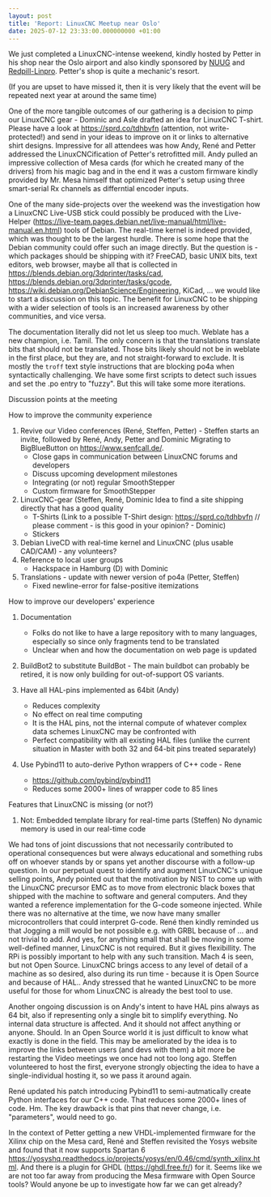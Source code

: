 ```yaml
---
layout: post
title: 'Report: LinuxCNC Meetup near Oslo'
date: 2025-07-12 23:33:00.000000000 +01:00
---
```


We just completed a LinuxCNC-intense weekend, kindly hosted by Petter in his shop near the Oslo airport and also kindly sponsored by [NUUG](https://www.nuug.no) and [Redpill-Linpro](https://www.redpill-linpro.com/en). 
Petter's shop is quite a mechanic's resort.

(If you are upset to have missed it, then it is very likely that the event will be repeated next year at around the same time)

One of the more tangible outcomes of our gathering is a decision to pimp our LinuxCNC gear - Dominic and Asle drafted an idea for LinuxCNC T-shirt. Please have a look at https://sprd.co/tdhbvfn (attention, not write-protected!) and send in your ideas to improve on it or links to alternative shirt designs. Impressive for all attendees was how Andy, René and Petter addressed the LinuxCNCification of Petter's retrofitted mill. Andy pulled an impressive collection of Mesa cards (for which he created many of the drivers) from his magic bag and in the end it was a custom firmware kindly provided by Mr. Mesa himself that optimized Petter's setup using three smart-serial Rx channels as differntial encoder inputs. 

One of the many side-projects over the weekend was the investigation how a LinuxCNC Live-USB stick could possibly be produced with the Live-Helper (https://live-team.pages.debian.net/live-manual/html/live-manual.en.html) tools of Debian. The real-time kernel is indeed provided, which was thought to be the largest hurdle. There is some hope that the Debian community could offer such an image directly. But the question is - which packages should be shipping with it? FreeCAD, basic UNIX bits, text editors, web browser, maybe all that is collected in https://blends.debian.org/3dprinter/tasks/cad, https://blends.debian.org/3dprinter/tasks/gcode, https://wiki.debian.org/DebianScience/Engineering, KiCad, ... we would like to start a discussion on this topic. The benefit for LinuxCNC to be shipping with a wider selection of tools is an increased awareness by other communities, and vice versa.

The documentation literally did not let us sleep too much. Weblate has a new champion, i.e. Tamil. The only concern is that the translations translate bits that should not be translated. Those bits likely should not be in weblate in the first place, but they are, and not straight-forward to exclude. It is mostly the `troff` text style instructions that are blocking po4a when syntactically challenging. We have some first scripts to detect such issues and set the .po entry to "fuzzy". But this will take some more iterations.

Discussion points at the meeting

How to improve the community experience
1. Revive our Video conferences (René, Steffen, Petter) - Steffen starts an invite, followed by René, Andy, Petter and Dominic
    Migrating to BigBlueButton on https://www.senfcall.de/.
    - Close gaps in communication between LinuxCNC forums and developers
    - Discuss upcoming development milestones
    + Integrating (or not) regular SmoothStepper
    + Custom firmware for SmoothStepper
2. LinuxCNC-gear (Steffen, René, Dominic
    Idea to find a site shipping directly that has a good quality
    * T-Shirts  (Link to a possible T-Shirt design: https://sprd.co/tdhbvfn // please comment - is this good in your opinion? - Dominic)
    * Stickers
3. Debian LiveCD with real-time kernel and LinuxCNC (plus usable CAD/CAM) - any volunteers?
4. Reference to local user groups
    - Hackspace in Hamburg (D) with Dominic
5. Translations - update with newer version of po4a (Petter, Steffen)
    - Fixed newline-error for false-positive itemizations 

How to improve our developers' experience
1. Documentation
   - Folks do not like to have a large repository with to many languages, especially so since only fragments tend to be translated
   - Unclear when and how the documentation on web page is updated

2. BuildBot2 to substitute BuildBot - The main buildbot can probably be retired, it is now only building for out-of-support OS variants. 

3. Have all HAL-pins implemented as 64bit (Andy)
    - Reduces complexity
    - No effect on real time computing
    - It is the HAL pins, not the internal compute of whatever complex data schemes LinuxCNC may be confronted with
    - Perfect compatibility with all existing HAL files (unlike the current situation in Master with both 32 and 64-bit pins treated separately)
    
4. Use Pybind11 to auto-derive Python wrappers of C++ code - Rene
    - https://github.com/pybind/pybind11 
    - Reduces some 2000+ lines of wrapper code to 85 lines
    
Features that LinuxCNC is missing (or not?)
1. Not: Embedded template library for real-time parts (Steffen)
    No dynamic memory is used in our real-time code

We had tons of joint discussions that not necessarily contributed to operational consequences but were always educational and something rubs off on whoever stands by or spans yet another discourse with a follow-up question. In our perpetual quest to identify and augment LinuxCNC's unique selling points, Andy pointed out that the motivation by NIST to come up with the LinuxCNC precursor EMC as to move from electronic black boxes that shipped with the machine to software and general computers. And they wanted a reference implementation for the G-code someone injected. While there was no alternative at the time, we now have many smaller microcontrollers that could interpret G-code. René then kindly reminded us that Jogging a mill would be not possible e.g. with GRBL because of ... and not trivial to add. And yes, for anything small that shall be moving in some well-defined manner, LinuxCNC is not required. But it gives flexibillity. The RPi is possibly important to help with any such transition. Mach 4 is seen, but not Open Source. LinuxCNC brings access to any level of detail of a machine as so desired, also during its run time - because it is Open Source and because of HAL..  Andy stressed that he wanted LinuxCNC to be more useful for those for whom LinuxCNC is already the best tool to use.

Another ongoing discussion is on Andy's intent to have HAL pins always as 64 bit, also if representing only a single bit to simplify everything. No internal data structure is affected. And it should not affect anything or anyone. Should. In an Open Source world it is just difficult to know what exactly is done in the field. This may be ameliorated by the idea is to improve the links between users (and devs with them) a bit more be restarting the Video meetings we once had not too long ago. Steffen volunteered to host the first, everyone strongly objecting the idea to have a single-individual hosting it, so we pass it around again.

René updated his patch introducing Pybind11 to semi-autmatically create Python interfaces for our C++ code. That reduces some 2000+ lines of code. Hm. The key drawback is that pins that never change, i.e. "parameters", would need to go. 

In the context of Petter getting a new VHDL-implemented firmware for the Xilinx chip on the Mesa card, René and Steffen revisited the Yosys website and found that it now supports Spartan 6 https://yosyshq.readthedocs.io/projects/yosys/en/0.46/cmd/synth_xilinx.html. And there is a plugin for GHDL (https://ghdl.free.fr/) for it. Seems like we are not too far away from producing the Mesa firmware with Open Source tools? Would anyone be up to investigate how far we can get already?




